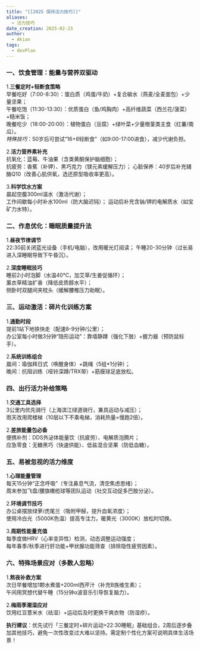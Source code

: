 ```yaml
---
title: "[[2025 保持活力技巧]]"
aliases:
  - 活力技巧
date_creation: 2025-02-23
author:
  - Akian
tags:
  - devPlan
---
```


### 一、饮食管理：能量与营养双驱动 
1.**三餐定时+轻断食策略**  
早餐吃好（7:00-8:30）：蛋白质（鸡蛋/牛奶）+复合碳水（燕麦/全麦面包）+少量坚果；  
午餐吃饱（11:30-13:30）：优质蛋白（鱼/鸡胸肉）+高纤维蔬菜（西兰花/菠菜）+糙米饭；  
晚餐吃少（18:00-20:00）：植物蛋白（豆腐）+绿叶菜+少量根茎类主食（红薯/南瓜）。  
*特殊技巧*：50岁后可尝试“16+8轻断食”（如9:00-17:00进食），减少代谢负担。
 
2.**活力营养素补充**  
抗氧化：蓝莓、牛油果（含类黄酮保护脑细胞）；  
抗疲劳：香蕉（补钾）、黑巧克力（镁元素缓解压力）；
心脏保养：40岁后补充辅酶Q10（改善心肌供氧，选还原型吸收率更高）。
 
3.**科学饮水方案**  
晨起空腹300ml温水（激活代谢）；  
工作间歇每小时补水100ml（防大脑迟钝）；
运动后补充含钠/钾的电解质水（如宝矿力水特）。
 
### 二、作息优化：睡眠质量提升法
1.**昼夜节律调节**  
22:30前关闭蓝光设备（手机/电脑），改用暖光灯阅读；
午睡20-30分钟（过长易进入深睡眠导致下午昏沉）。
 
2.**深度睡眠技巧**  
睡前2小时泡脚（水温40℃，加艾草/生姜促循环）；  
薰衣草精油扩香（降低皮质醇水平）；  
侧卧时双腿间夹枕头（缓解腰椎压力助眠）。
 
 
### 三、运动激活：碎片化训练方案 
1.**通勤时段**  
提前1站下地铁快走（配速8-9分钟/公里）；  
办公室每小时做3分钟“隐形运动”：靠墙静蹲（强化下肢）+握力器（预防鼠标手）。
 
2.**系统训练组合**  
晨间：瑜伽拜日式（唤醒身体）+跳绳（5组*1分钟）；  
晚间：抗阻训练（哑铃深蹲/TRX带）+筋膜球足底放松。


### 四、出行活力补给策略 
1.**交通工具选择**  
3公里内优先骑行（上海滨江绿道骑行，兼具运动与减压）；  
雨天改用爬楼梯（10层以下不乘电梯，消耗热量=慢跑2倍）。
 
2.**差旅能量包必备**  
便携补剂：DDS外泌体能量饮（抗疲劳）、电解质泡腾片；  
应急零食：无糖黑巧（快速供能）、低盐混合坚果（防低血糖）。

 
### 五、易被忽视的活力维度 
1.**心理能量管理**  
每天15分钟“正念呼吸”（专注鼻息气流，清空焦虑思绪）；  
周末参加飞盘/腰旗橄榄球等团队运动（社交互动促多巴胺分泌）。
 
2.**环境调节技巧**  
办公桌摆放绿萝/虎尾兰（吸附甲醛，提升血氧浓度）；  
使用冷白光（5000K色温）提高专注力，暖黄光（3000K）放松时切换。
 
3.**周期性能量充值**  
每季度做HRV（心率变异性）检测，动态调整运动强度；  
每年春季/秋季进行肝功能+甲状腺功能筛查（排除隐性疲劳因素）。

 
### 六、特殊场景应对（多数人忽略）
1.**熬夜补救方案**  
次日早餐增加1颗水煮蛋+200ml西芹汁（补充B族维生素）；  
午间用冥想代替午睡（15分钟α波音乐引导恢复脑力）。
 
2.**梅雨季潮湿应对**  
饮用红豆薏米水（祛湿）+运动后及时更换干爽衣物（防湿疹）。

 
**执行建议**：优先试行「三餐定时+碎片运动+22:30睡眠」基础组合，2周后逐步叠加其他技巧，避免一次性改变过大难以坚持。需定制个性化方案可说明具体生活场景！